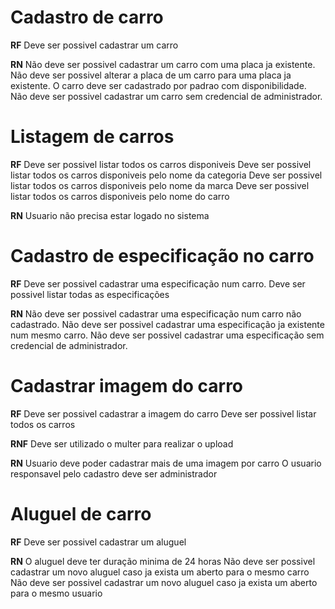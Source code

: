 # Cadastro de carro

**RF**
Deve ser possivel cadastrar um carro

**RN**
Não deve ser possivel cadastrar um carro com uma placa ja existente.
Não deve ser possivel alterar a placa de um carro para uma placa ja existente.
O carro deve ser cadastrado por padrao com disponibilidade.
Não deve ser possivel cadastrar um carro sem credencial de administrador.

# Listagem de carros

**RF**
Deve ser possivel listar todos os carros disponiveis
Deve ser possivel listar todos os carros disponiveis pelo nome da categoria
Deve ser possivel listar todos os carros disponiveis pelo nome da marca
Deve ser possivel listar todos os carros disponiveis pelo nome do carro

**RN**
Usuario não precisa estar logado no sistema

# Cadastro de especificação no carro

**RF**
Deve ser possivel cadastrar uma especificação num carro.
Deve ser possivel listar todas as especificações

**RN**
Não deve ser possivel cadastrar uma especificação num carro não cadastrado.
Não deve ser possivel cadastrar uma especificação ja existente num mesmo carro.
Não deve ser possivel cadastrar uma especificação sem credencial de administrador.

# Cadastrar imagem do carro

**RF**
Deve ser possivel cadastrar a imagem do carro
Deve ser possivel listar todos os carros

**RNF**
Deve ser utilizado o multer para realizar o upload

**RN**
Usuario deve poder cadastrar mais de uma imagem por carro
O usuario responsavel pelo cadastro deve ser administrador

# Aluguel de carro

**RF**
Deve ser possivel cadastrar um aluguel

**RN**
O aluguel deve ter duração minima de 24 horas
Não deve ser possivel cadastrar um novo aluguel caso ja exista um aberto para o mesmo carro
Não deve ser possivel cadastrar um novo aluguel caso ja exista um aberto para o mesmo usuario